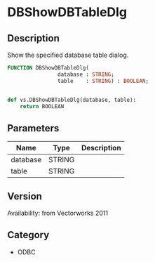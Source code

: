# DBShowDBTableDlg

## Description
Show the specified database table dialog.

```pascal
FUNCTION DBShowDBTableDlg(
				database : STRING;
				table    : STRING) : BOOLEAN;
```

```python

def vs.DBShowDBTableDlg(database, table):
    return BOOLEAN
```

## Parameters
|Name|Type|Description|
|---|---|---|
|database|STRING||
|table|STRING||

## Version
Availability: from Vectorworks 2011
## Category
* ODBC

